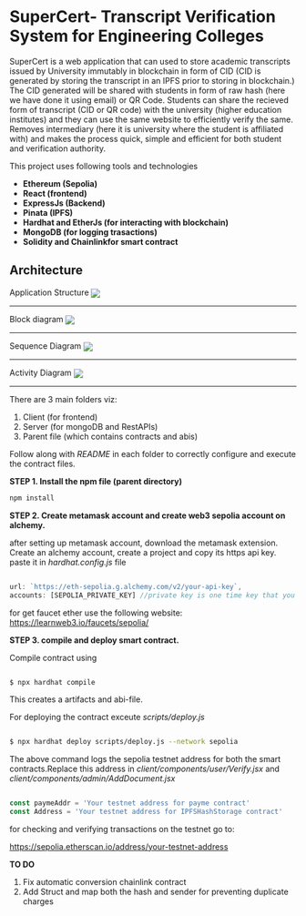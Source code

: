 # SuperCert- Transcript Verification System for Engineering Colleges

SuperCert is a web application that can used to store academic transcripts issued by University immutably in blockchain in form of CID (CID is generated by storing the transcript in an IPFS prior to storing in blockchain.) The CID generated will be shared with students in form of raw hash (here we have done it using email) or QR Code. 
Students can share the recieved form of transcript (CID or QR code) with the university (higher education institutes) and they can use the same website to efficiently verify the same. 
Removes intermediary (here it is university where the student is affiliated with) and makes the process quick, simple and efficient for both student and verification authority.

This project uses following tools and technologies
- **Ethereum (Sepolia)**
- **React (frontend)**
- **ExpressJs (Backend)**
- **Pinata (IPFS)**
- **Hardhat and EtherJs (for interacting with blockchain)**
- **MongoDB (for logging trasactions)**
- **Solidity and Chainlinkfor smart contract**

## Architecture 

Application Structure 
<img src="https://github.com/midnight-mira/SuperCert--Transcript-Verification-System-for-Engineering-Colleges-using-Blockchain/blob/main/img/architecture.png" align="center">
___________

Block diagram
<img src="https://github.com/midnight-mira/SuperCert--Transcript-Verification-System-for-Engineering-Colleges-using-Blockchain/blob/main/img/block.png" align="center">
__________

Sequence Diagram
<img src="https://github.com/midnight-mira/SuperCert--Transcript-Verification-System-for-Engineering-Colleges-using-Blockchain/blob/main/img/sequence.png" align="center">
_______

Activity Diagram
<img src="https://github.com/midnight-mira/SuperCert--Transcript-Verification-System-for-Engineering-Colleges-using-Blockchain/blob/main/img/activity.png" align="center">
___________________
There are 3 main folders viz:
1. Client (for frontend)
2. Server (for mongoDB and RestAPIs)
3. Parent file (which contains contracts and abis)

Follow along with _README_ in each folder to correctly configure and execute the contract files.

__STEP 1. Install the npm file (parent directory)__

   ```js
   npm install
   ```
__STEP 2. Create metamask account and create web3 sepolia account on alchemy.__

after setting up metamask account, download the metamask extension. Create an alchemy account, create a project and copy its https api key. paste it in _hardhat.config.js_ file

```js

url: `https://eth-sepolia.g.alchemy.com/v2/your-api-key`,
accounts: [SEPOLIA_PRIVATE_KEY] //private key is one time key that you can see only once when the project is created, be sure to store it somewhere safe.

```

for get faucet ether use the following website:
https://learnweb3.io/faucets/sepolia/

__STEP 3. compile and deploy smart contract.__

Compile contract using

```shell

$ npx hardhat compile

```
This creates a artifacts and abi-file.

For deploying the contract exceute _scripts/deploy.js_

```bash

$ npx hardhat deploy scripts/deploy.js --network sepolia

```
The above command logs the sepolia testnet address for both the smart contracts.Replace this address in _client/components/user/Verify.jsx_ and _client/components/admin/AddDocument.jsx_

```js

const paymeAddr = 'Your testnet address for payme contract'
const Address = 'Your testnet address for IPFSHashStorage contract'

```
for checking and verifying transactions on the testnet go to:

https://sepolia.etherscan.io/address/your-testnet-address

**TO DO**
1. Fix automatic conversion chainlink contract
2. Add Struct and map both the hash and sender for preventing duplicate charges





